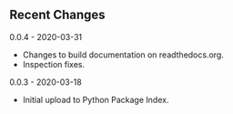 ## Recent Changes

0.0.4 - 2020-03-31

- Changes to build documentation on readthedocs.org.
- Inspection fixes.

0.0.3 - 2020-03-18

- Initial upload to Python Package Index.
